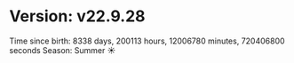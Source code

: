 # Version: v22.9.28
Time since birth: 8338 days, 200113 hours, 12006780 minutes, 720406800 seconds
Season: Summer ☀️
